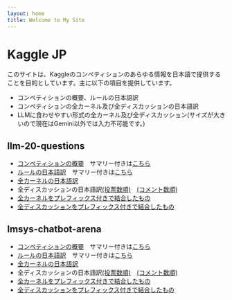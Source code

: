 ```yaml
---
layout: home
title: Welcome to My Site
---
```


# Kaggle JP

このサイトは、Kaggleのコンペティションのあらゆる情報を日本語で提供することを目的としています。主に以下の項目を提供しています。

* コンペティションの概要、ルールの日本語訳
* コンペティションの全カーネル及び全ディスカッションの日本語訳
* LLMに食わせやすい形式の全カーネル及び全ディスカッション(サイズが大きいので現在はGemini以外では入力不可能です。)


## llm-20-questions

* [コンペティションの概要](./llm-20-questions/overview.html)　サマリー付きは[こちら](./llm-20-questions/overview_with_summary.html)
* [ルールの日本語訳](./llm-20-questions/rules.html)　サマリー付きは[こちら](./llm-20-questions/rules_with_summary.html)
* [全カーネルの日本語訳](./llm-20-questions/kernels_by_votes.html)
* 全ディスカッションの日本語訳[(投票数順)](./llm-20-questions/discussions_by_votes.html)　[(コメント数順)](./llm-20-questions/discussions_by_comments.html)
* [全カーネルをプレフィックス付きで結合したもの](./llm-20-questions/kernels_all.html)
* [全ディスカッションをプレフィックス付きで結合したもの](./llm-20-questions/discussions_all.html)

## lmsys-chatbot-arena

* [コンペティションの概要](./lmsys-chatbot-arena/overview.html)　サマリー付きは[こちら](./lmsys-chatbot-arena/overview_with_summary.html)
* [ルールの日本語訳](./lmsys-chatbot-arena/rules.html)　サマリー付きは[こちら](./lmsys-chatbot-arena/rules_with_summary.html)
* [全カーネルの日本語訳](./lmsys-chatbot-arena/kernels_by_votes.html)
* 全ディスカッションの日本語訳[(投票数順)](./lmsys-chatbot-arena/discussions_by_votes.html)　[(コメント数順)](./lmsys-chatbot-arena/discussions_by_comments.html)
* [全カーネルをプレフィックス付きで結合したもの](./lmsys-chatbot-arena/kernels_all.html)
* [全ディスカッションをプレフィックス付きで結合したもの](./lmsys-chatbot-arena/discussions_all.html)